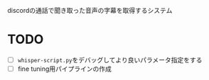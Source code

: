 discordの通話で聞き取った音声の字幕を取得するシステム

# TODO
- [ ] `whisper-script.py`をデバッグしてより良いパラメータ指定をする
- [ ] fine tuning用パイプラインの作成
